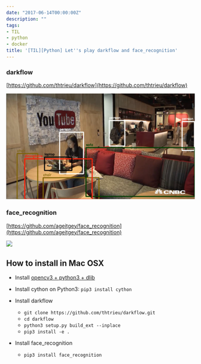 ```yaml
---
date: "2017-06-14T00:00:00Z"
description: ""
tags:
- TIL
- python
- docker
title: '[TIL][Python] Let''s play darkflow and face_recognition'
---
```


### darkflow

[https://github.com/thtrieu/darkflow](https://github.com/thtrieu/darkflow)

![](https://github.com/thtrieu/darkflow/raw/master/preview.png)



### face_recognition

[https://github.com/ageitgey/face_recognition](https://github.com/ageitgey/face_recognition)

![](https://cloud.githubusercontent.com/assets/896692/24430398/36f0e3f0-13cb-11e7-8258-4d0c9ce1e419.gif)

## How to install in Mac OSX

- Install [opencv3 + python3 + dlib](http://www.evanlin.com/til-2017-06-05/)

- Install cython on Python3: `pip3 install cython`
- Install darkflow
	- `git clone https://github.com/thtrieu/darkflow.git`
	- `cd darkflow`
	- `python3 setup.py build_ext --inplace`
	- `pip3 install -e .`
- Install face_recognition
	- `pip3 install face_recognition`	